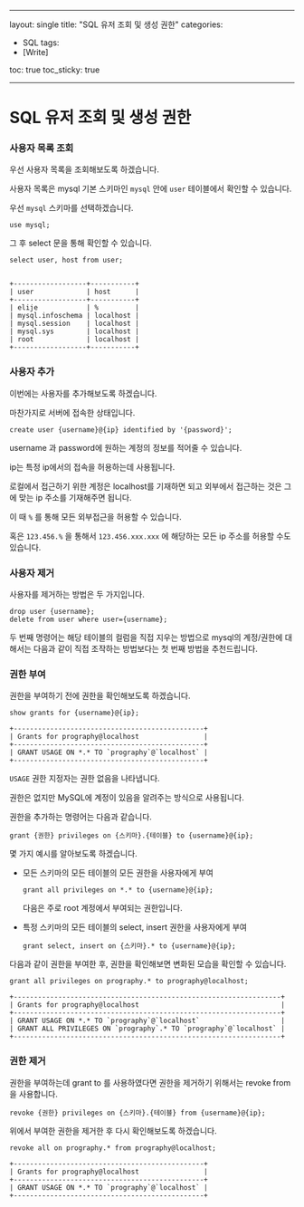 
---
layout: single
title: "SQL 유저 조회 및 생성 권한"
categories:
  - SQL
tags:
  - [Write]

toc: true
toc_sticky: true

---
# SQL 유저 조회 및 생성 권한
### 사용자 목록 조회

우선 사용자 목록을 조회해보도록 하겠습니다.

사용자 목록은 mysql 기본 스키마인 `mysql` 안에 `user` 테이블에서 확인할 수 있습니다.

우선 `mysql` 스키마를 선택하겠습니다.

```
use mysql;
```

그 후 select 문을 통해 확인할 수 있습니다.

```
select user, host from user;
```

```

+------------------+-----------+
| user             | host      |
+------------------+-----------+
| elije            | %         |
| mysql.infoschema | localhost |
| mysql.session    | localhost |
| mysql.sys        | localhost |
| root             | localhost |
+------------------+-----------+
```

### 사용자 추가

이번에는 사용자를 추가해보도록 하겠습니다.

마찬가지로 서버에 접속한 상태입니다.

```
create user {username}@{ip} identified by '{password}';
```

username 과 password에 원하는 계정의 정보를 적어줄 수 있습니다.

ip는 특정 ip에서의 접속을 허용하는데 사용됩니다.

로컬에서 접근하기 위한 계정은 localhost를 기재하면 되고 외부에서 접근하는 것은 그에 맞는 ip 주소를 기재해주면 됩니다.

이 때 `%` 를 통해 모든 외부접근을 허용할 수 있습니다.

혹은 `123.456.%` 을 통해서 `123.456.xxx.xxx` 에 해당하는 모든 ip 주소를 허용할 수도 있습니다.

### 사용자 제거

사용자를 제거하는 방법은 두 가지입니다.

```
drop user {username};
delete from user where user={username};
```

두 번째 명령어는 해당 테이블의 컬럼을 직접 지우는 방법으로 mysql의 계정/권한에 대해서는 다음과 같이 직접 조작하는 방법보다는 첫 번째 방법을 추천드립니다.

### 권한 부여

권한을 부여하기 전에 권한을 확인해보도록 하겠습니다.

```
show grants for {username}@{ip};

+-----------------------------------------------+
| Grants for prography@localhost                |
+-----------------------------------------------+
| GRANT USAGE ON *.* TO `prography`@`localhost` |
+-----------------------------------------------+
```

`USAGE` 권한 지정자는 권한 없음을 나타냅니다.

권한은 없지만 MySQL에 계정이 있음을 알려주는 방식으로 사용됩니다.

권한을 추가하는 명령어는 다음과 같습니다.

```
grant {권한} privileges on {스키마}.{테이블} to {username}@{ip};
```

몇 가지 예시를 알아보도록 하겠습니다.

-   모든 스키마의 모든 테이블의 모든 권한을 사용자에게 부여
    
    ```
    grant all privileges on *.* to {username}@{ip};
    ```
    
    다음은 주로 root 계정에서 부여되는 권한입니다.
    
-   특정 스키마의 모든 테이블의 select, insert 권한을 사용자에게 부여
    
    ```
    grant select, insert on {스키마}.* to {username}@{ip};
    ```
    

다음과 같이 권한을 부여한 후, 권한을 확인해보면 변화된 모습을 확인할 수 있습니다.

```
grant all privileges on prography.* to prography@localhost;
```

```
+------------------------------------------------------------------+
| Grants for prography@localhost                                   |
+------------------------------------------------------------------+
| GRANT USAGE ON *.* TO `prography`@`localhost`                    |
| GRANT ALL PRIVILEGES ON `prography`.* TO `prography`@`localhost` |
+------------------------------------------------------------------+
```

### 권한 제거

권한을 부여하는데 grant to 를 사용하였다면 권한을 제거하기 위해서는 revoke from 을 사용합니다.

```
revoke {권한} privileges on {스키마}.{테이블} from {username}@{ip};
```

위에서 부여한 권한을 제거한 후 다시 확인해보도록 하겠습니다.

```
revoke all on prography.* from prography@localhost;
```

```
+-----------------------------------------------+
| Grants for prography@localhost                |
+-----------------------------------------------+
| GRANT USAGE ON *.* TO `prography`@`localhost` |
+-----------------------------------------------+
```

